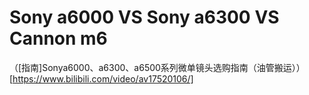 # Sony a6000 VS Sony a6300 VS Cannon m6
（[指南]Sonya6000、a6300、a6500系列微单镜头选购指南（油管搬运））[https://www.bilibili.com/video/av17520106/]
